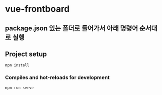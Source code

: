 # vue-frontboard

## package.json 있는 폴더로 들어가서 아래 명령어 순서대로 실행

## Project setup
```
npm install
```

### Compiles and hot-reloads for development
```
npm run serve
```

